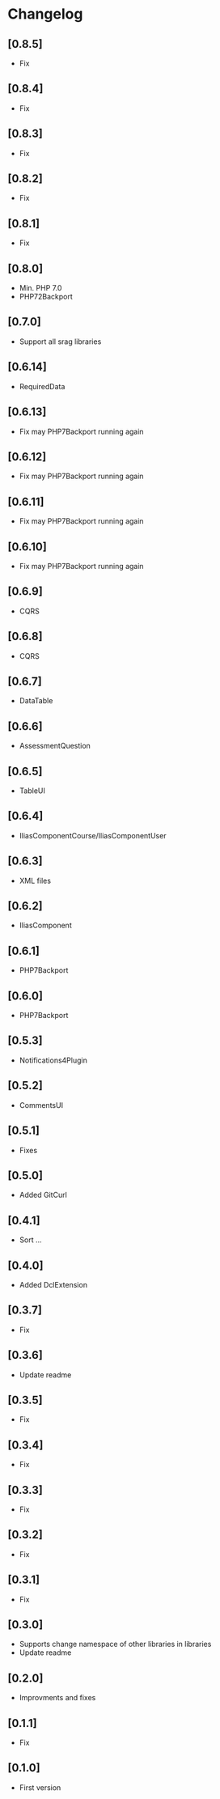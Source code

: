 # Changelog

## [0.8.5]
- Fix

## [0.8.4]
- Fix

## [0.8.3]
- Fix

## [0.8.2]
- Fix

## [0.8.1]
- Fix

## [0.8.0]
- Min. PHP 7.0
- PHP72Backport

## [0.7.0]
- Support all srag libraries

## [0.6.14]
- RequiredData

## [0.6.13]
- Fix may PHP7Backport running again

## [0.6.12]
- Fix may PHP7Backport running again

## [0.6.11]
- Fix may PHP7Backport running again

## [0.6.10]
- Fix may PHP7Backport running again

## [0.6.9]
- CQRS

## [0.6.8]
- CQRS

## [0.6.7]
- DataTable

## [0.6.6]
- AssessmentQuestion

## [0.6.5]
- TableUI

## [0.6.4]
- IliasComponentCourse/IliasComponentUser

## [0.6.3]
- XML files

## [0.6.2]
- IliasComponent

## [0.6.1]
- PHP7Backport

## [0.6.0]
- PHP7Backport

## [0.5.3]
- Notifications4Plugin

## [0.5.2]
- CommentsUI

## [0.5.1]
- Fixes

## [0.5.0]
- Added GitCurl

## [0.4.1]
- Sort ...

## [0.4.0]
- Added DclExtension

## [0.3.7]
- Fix

## [0.3.6]
- Update readme

## [0.3.5]
- Fix

## [0.3.4]
- Fix

## [0.3.3]
- Fix

## [0.3.2]
- Fix

## [0.3.1]
- Fix

## [0.3.0]
- Supports change namespace of other libraries in libraries
- Update readme

## [0.2.0]
- Improvments and fixes

## [0.1.1]
- Fix

## [0.1.0]
- First version
